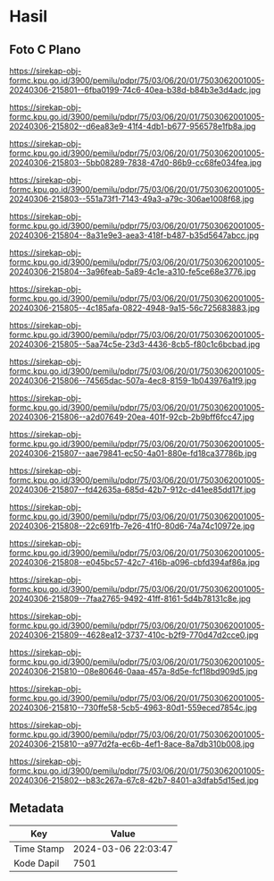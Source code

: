 # Hasil

## Foto C Plano

https://sirekap-obj-formc.kpu.go.id/3900/pemilu/pdpr/75/03/06/20/01/7503062001005-20240306-215801--6fba0199-74c6-40ea-b38d-b84b3e3d4adc.jpg

https://sirekap-obj-formc.kpu.go.id/3900/pemilu/pdpr/75/03/06/20/01/7503062001005-20240306-215802--d6ea83e9-41f4-4db1-b677-956578e1fb8a.jpg

https://sirekap-obj-formc.kpu.go.id/3900/pemilu/pdpr/75/03/06/20/01/7503062001005-20240306-215803--5bb08289-7838-47d0-86b9-cc68fe034fea.jpg

https://sirekap-obj-formc.kpu.go.id/3900/pemilu/pdpr/75/03/06/20/01/7503062001005-20240306-215803--551a73f1-7143-49a3-a79c-306ae1008f68.jpg

https://sirekap-obj-formc.kpu.go.id/3900/pemilu/pdpr/75/03/06/20/01/7503062001005-20240306-215804--8a31e9e3-aea3-418f-b487-b35d5647abcc.jpg

https://sirekap-obj-formc.kpu.go.id/3900/pemilu/pdpr/75/03/06/20/01/7503062001005-20240306-215804--3a96feab-5a89-4c1e-a310-fe5ce68e3776.jpg

https://sirekap-obj-formc.kpu.go.id/3900/pemilu/pdpr/75/03/06/20/01/7503062001005-20240306-215805--4c185afa-0822-4948-9a15-56c725683883.jpg

https://sirekap-obj-formc.kpu.go.id/3900/pemilu/pdpr/75/03/06/20/01/7503062001005-20240306-215805--5aa74c5e-23d3-4436-8cb5-f80c1c6bcbad.jpg

https://sirekap-obj-formc.kpu.go.id/3900/pemilu/pdpr/75/03/06/20/01/7503062001005-20240306-215806--74565dac-507a-4ec8-8159-1b043976a1f9.jpg

https://sirekap-obj-formc.kpu.go.id/3900/pemilu/pdpr/75/03/06/20/01/7503062001005-20240306-215806--a2d07649-20ea-401f-92cb-2b9bff6fcc47.jpg

https://sirekap-obj-formc.kpu.go.id/3900/pemilu/pdpr/75/03/06/20/01/7503062001005-20240306-215807--aae79841-ec50-4a01-880e-fd18ca37786b.jpg

https://sirekap-obj-formc.kpu.go.id/3900/pemilu/pdpr/75/03/06/20/01/7503062001005-20240306-215807--fd42635a-685d-42b7-912c-d41ee85dd17f.jpg

https://sirekap-obj-formc.kpu.go.id/3900/pemilu/pdpr/75/03/06/20/01/7503062001005-20240306-215808--22c691fb-7e26-41f0-80d6-74a74c10972e.jpg

https://sirekap-obj-formc.kpu.go.id/3900/pemilu/pdpr/75/03/06/20/01/7503062001005-20240306-215808--e045bc57-42c7-416b-a096-cbfd394af86a.jpg

https://sirekap-obj-formc.kpu.go.id/3900/pemilu/pdpr/75/03/06/20/01/7503062001005-20240306-215809--7faa2765-9492-41ff-8161-5d4b78131c8e.jpg

https://sirekap-obj-formc.kpu.go.id/3900/pemilu/pdpr/75/03/06/20/01/7503062001005-20240306-215809--4628ea12-3737-410c-b2f9-770d47d2cce0.jpg

https://sirekap-obj-formc.kpu.go.id/3900/pemilu/pdpr/75/03/06/20/01/7503062001005-20240306-215810--08e80646-0aaa-457a-8d5e-fcf18bd909d5.jpg

https://sirekap-obj-formc.kpu.go.id/3900/pemilu/pdpr/75/03/06/20/01/7503062001005-20240306-215810--730ffe58-5cb5-4963-80d1-559eced7854c.jpg

https://sirekap-obj-formc.kpu.go.id/3900/pemilu/pdpr/75/03/06/20/01/7503062001005-20240306-215810--a977d2fa-ec6b-4ef1-8ace-8a7db310b008.jpg

https://sirekap-obj-formc.kpu.go.id/3900/pemilu/pdpr/75/03/06/20/01/7503062001005-20240306-215802--b83c267a-67c8-42b7-8401-a3dfab5d15ed.jpg


## Metadata

| Key        | Value               |
| ---------- | ------------------- |
| Time Stamp | 2024-03-06 22:03:47 |
| Kode Dapil | 7501                |



